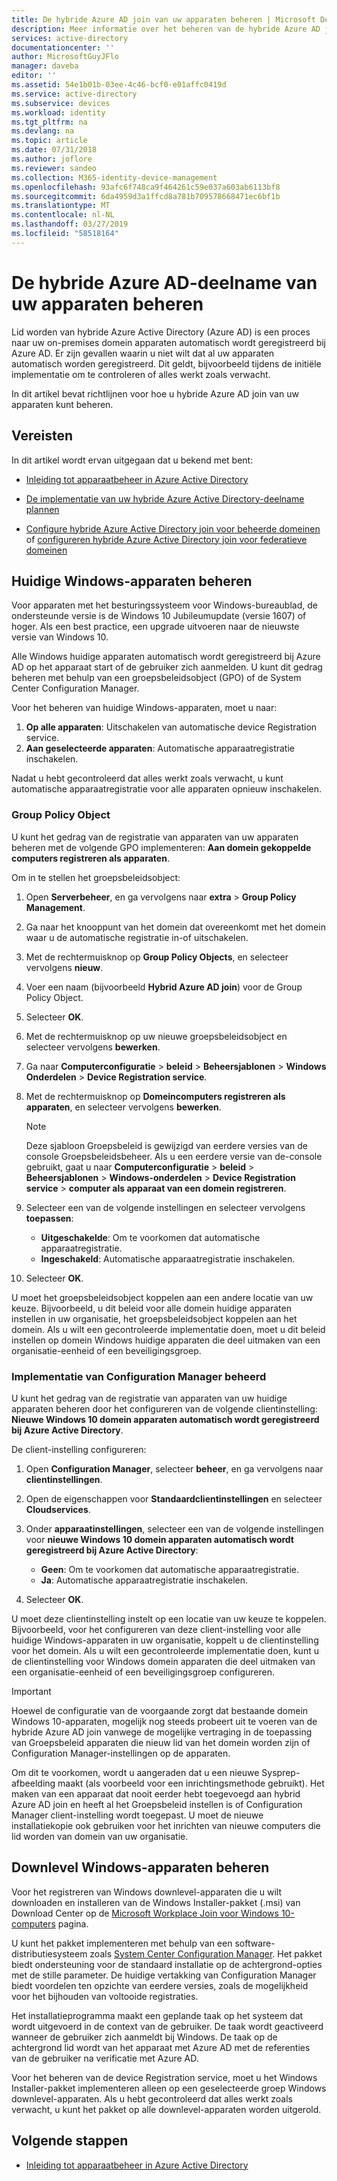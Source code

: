 ```yaml
---
title: De hybride Azure AD join van uw apparaten beheren | Microsoft Docs
description: Meer informatie over het beheren van de hybride Azure AD join van uw apparaten in Azure Active Directory.
services: active-directory
documentationcenter: ''
author: MicrosoftGuyJFlo
manager: daveba
editor: ''
ms.assetid: 54e1b01b-03ee-4c46-bcf0-e01affc0419d
ms.service: active-directory
ms.subservice: devices
ms.workload: identity
ms.tgt_pltfrm: na
ms.devlang: na
ms.topic: article
ms.date: 07/31/2018
ms.author: joflore
ms.reviewer: sandeo
ms.collection: M365-identity-device-management
ms.openlocfilehash: 93afc6f748ca9f464261c59e037a603ab6113bf8
ms.sourcegitcommit: 6da4959d3a1ffcd8a781b709578668471ec6bf1b
ms.translationtype: MT
ms.contentlocale: nl-NL
ms.lasthandoff: 03/27/2019
ms.locfileid: "58518164"
---
```

# <a name="control-the-hybrid-azure-ad-join-of-your-devices"></a>De hybride Azure AD-deelname van uw apparaten beheren

Lid worden van hybride Azure Active Directory (Azure AD) is een proces naar uw on-premises domein apparaten automatisch wordt geregistreerd bij Azure AD. Er zijn gevallen waarin u niet wilt dat al uw apparaten automatisch worden geregistreerd. Dit geldt, bijvoorbeeld tijdens de initiële implementatie om te controleren of alles werkt zoals verwacht.

In dit artikel bevat richtlijnen voor hoe u hybride Azure AD join van uw apparaten kunt beheren. 


## <a name="prerequisites"></a>Vereisten

In dit artikel wordt ervan uitgegaan dat u bekend met bent:

-  [Inleiding tot apparaatbeheer in Azure Active Directory](../device-management-introduction.md)
 
-  [De implementatie van uw hybride Azure Active Directory-deelname plannen](hybrid-azuread-join-plan.md)

-  [Configure hybride Azure Active Directory join voor beheerde domeinen](hybrid-azuread-join-managed-domains.md) of [configureren hybride Azure Active Directory join voor federatieve domeinen](hybrid-azuread-join-federated-domains.md)



## <a name="control-windows-current-devices"></a>Huidige Windows-apparaten beheren

Voor apparaten met het besturingssysteem voor Windows-bureaublad, de ondersteunde versie is de Windows 10 Jubileumupdate (versie 1607) of hoger. Als een best practice, een upgrade uitvoeren naar de nieuwste versie van Windows 10.

Alle Windows huidige apparaten automatisch wordt geregistreerd bij Azure AD op het apparaat start of de gebruiker zich aanmelden. U kunt dit gedrag beheren met behulp van een groepsbeleidsobject (GPO) of de System Center Configuration Manager.

Voor het beheren van huidige Windows-apparaten, moet u naar: 


1.  **Op alle apparaten**: Uitschakelen van automatische device Registration service.
2.  **Aan geselecteerde apparaten**: Automatische apparaatregistratie inschakelen.

Nadat u hebt gecontroleerd dat alles werkt zoals verwacht, u kunt automatische apparaatregistratie voor alle apparaten opnieuw inschakelen.



### <a name="group-policy-object"></a>Group Policy Object 

U kunt het gedrag van de registratie van apparaten van uw apparaten beheren met de volgende GPO implementeren: **Aan domein gekoppelde computers registreren als apparaten**.

Om in te stellen het groepsbeleidsobject:

1.  Open **Serverbeheer**, en ga vervolgens naar **extra** > **Group Policy Management**.

2.  Ga naar het knooppunt van het domein dat overeenkomt met het domein waar u de automatische registratie in-of uitschakelen.

3.  Met de rechtermuisknop op **Group Policy Objects**, en selecteer vervolgens **nieuw**.

4.  Voer een naam (bijvoorbeeld **Hybrid Azure AD join**) voor de Group Policy Object. 

5.  Selecteer **OK**.

6.  Met de rechtermuisknop op uw nieuwe groepsbeleidsobject en selecteer vervolgens **bewerken**.

7.  Ga naar **Computerconfiguratie** > **beleid** > **Beheersjablonen** > **Windows Onderdelen** > **Device Registration service**. 

8.  Met de rechtermuisknop op **Domeincomputers registreren als apparaten**, en selecteer vervolgens **bewerken**.

    > [!NOTE] 
    > Deze sjabloon Groepsbeleid is gewijzigd van eerdere versies van de console Groepsbeleidsbeheer. Als u een eerdere versie van de-console gebruikt, gaat u naar **Computerconfiguratie** > **beleid** > **Beheersjablonen**  >  **Windows-onderdelen** > **Device Registration service** > **computer als apparaat van een domein registreren**. 

9.  Selecteer een van de volgende instellingen en selecteer vervolgens **toepassen**:

    - **Uitgeschakelde**: Om te voorkomen dat automatische apparaatregistratie.
    - **Ingeschakeld**: Automatische apparaatregistratie inschakelen.

10. Selecteer **OK**.

U moet het groepsbeleidsobject koppelen aan een andere locatie van uw keuze. Bijvoorbeeld, u dit beleid voor alle domein huidige apparaten instellen in uw organisatie, het groepsbeleidsobject koppelen aan het domein. Als u wilt een gecontroleerde implementatie doen, moet u dit beleid instellen op domein Windows huidige apparaten die deel uitmaken van een organisatie-eenheid of een beveiligingsgroep.

### <a name="configuration-manager-controlled-deployment"></a>Implementatie van Configuration Manager beheerd 

U kunt het gedrag van de registratie van apparaten van uw huidige apparaten beheren door het configureren van de volgende clientinstelling: **Nieuwe Windows 10 domein apparaten automatisch wordt geregistreerd bij Azure Active Directory**.

De client-instelling configureren:

1.  Open **Configuration Manager**, selecteer **beheer**, en ga vervolgens naar **clientinstellingen**.

2.  Open de eigenschappen voor **Standaardclientinstellingen** en selecteer **Cloudservices**.

3.  Onder **apparaatinstellingen**, selecteer een van de volgende instellingen voor **nieuwe Windows 10 domein apparaten automatisch wordt geregistreerd bij Azure Active Directory**:

    - **Geen**: Om te voorkomen dat automatische apparaatregistratie.
    - **Ja**: Automatische apparaatregistratie inschakelen.

4.  Selecteer **OK**.

U moet deze clientinstelling instelt op een locatie van uw keuze te koppelen. Bijvoorbeeld, voor het configureren van deze client-instelling voor alle huidige Windows-apparaten in uw organisatie, koppelt u de clientinstelling voor het domein. Als u wilt een gecontroleerde implementatie doen, kunt u de clientinstelling voor Windows domein apparaten die deel uitmaken van een organisatie-eenheid of een beveiligingsgroep configureren.

> [!Important]
> Hoewel de configuratie van de voorgaande zorgt dat bestaande domein Windows 10-apparaten, mogelijk nog steeds probeert uit te voeren van de hybride Azure AD join vanwege de mogelijke vertraging in de toepassing van Groepsbeleid apparaten die nieuw lid van het domein worden zijn of Configuration Manager-instellingen op de apparaten. 
>
> Om dit te voorkomen, wordt u aangeraden dat u een nieuwe Sysprep-afbeelding maakt (als voorbeeld voor een inrichtingsmethode gebruikt). Het maken van een apparaat dat nooit eerder hebt toegevoegd aan hybrid Azure AD join en heeft al het Groepsbeleid instellen is of Configuration Manager client-instelling wordt toegepast. U moet de nieuwe installatiekopie ook gebruiken voor het inrichten van nieuwe computers die lid worden van domein van uw organisatie. 

## <a name="control-windows-down-level-devices"></a>Downlevel Windows-apparaten beheren

Voor het registreren van Windows downlevel-apparaten die u wilt downloaden en installeren van de Windows Installer-pakket (.msi) van Download Center op de [Microsoft Workplace Join voor Windows 10-computers](https://www.microsoft.com/download/details.aspx?id=53554) pagina.

U kunt het pakket implementeren met behulp van een software-distributiesysteem zoals [System Center Configuration Manager](https://www.microsoft.com/cloud-platform/system-center-configuration-manager). Het pakket biedt ondersteuning voor de standaard installatie op de achtergrond-opties met de stille parameter. De huidige vertakking van Configuration Manager biedt voordelen ten opzichte van eerdere versies, zoals de mogelijkheid voor het bijhouden van voltooide registraties.

Het installatieprogramma maakt een geplande taak op het systeem dat wordt uitgevoerd in de context van de gebruiker. De taak wordt geactiveerd wanneer de gebruiker zich aanmeldt bij Windows. De taak op de achtergrond lid wordt van het apparaat met Azure AD met de referenties van de gebruiker na verificatie met Azure AD.

Voor het beheren van de device Registration service, moet u het Windows Installer-pakket implementeren alleen op een geselecteerde groep Windows downlevel-apparaten. Als u hebt gecontroleerd dat alles werkt zoals verwacht, u kunt het pakket op alle downlevel-apparaten worden uitgerold.


## <a name="next-steps"></a>Volgende stappen

* [Inleiding tot apparaatbeheer in Azure Active Directory](../device-management-introduction.md)



